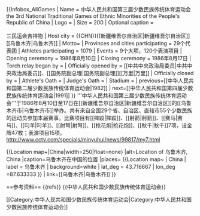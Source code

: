 {{Infobox_AllGames
| Name = 中华人民共和国第三届少数民族传统体育运动会<br/>the 3rd National Traditional Games of Ethnic Minorities of the People's Republic of China
| Logo = <!-- 檔案不存在 中华人民共和国第三届少数民族传统体育运动会会徽.gif -->
| Size = 200
| Optional caption = <br/><!-- 檔案不存在 [[File:中华人民共和国第三届少数民族传统体育运动会吉祥物.gif|200px]] -->
<br/>三民运会吉祥物
| Host city = {{CHN}}[[新疆维吾尔自治区|新疆维吾尔自治区]][[乌鲁木齐|乌鲁木齐]]
| Motto= 
| Provinces and cities participating = 29个代表团
| Athletes participating = 1079
| Events = 9个大项，120个表演项目
| Opening ceremony = 1986年8月10日
| Closing ceremony = 1986年8月17日
| Torch relay began by = 
| Officially opened by = [[中共中央政治局委员|中共中央政治局委员]]、[[国务院副总理|国务院副总理]][[万里|万里]]
| Officially closed by = 
| Athlete's Oath = 
| Judge's Oath = 
| Stadium = 
| previous=[[中华人民共和国第二届少数民族传统体育运动会|1982]]
| next=[[中华人民共和国第四届少数民族传统体育运动会|1991]]
}}
'''中华人民共和国第三届少数民族传统体育运动会'''于1986年8月10日至17日在[[新疆维吾尔自治区|新疆维吾尔自治区]]的[[乌鲁木齐市|乌鲁木齐市]]举办。共有來自全国29个省、自治区、直辖市55个少数民族的运动员参加本届赛事。比赛项目有[[摔跤|摔跤]]、[[射箭|射箭]]、[[赛马|赛马]]、[[叼羊|叼羊]]、[[射弩|射弩]]、[[抢花炮|抢花炮]]、[[秋千|秋千]]7项，设金牌47枚；表演项目15项。<ref>http://www.cctv.com/specials/minyuhui/news/99817/my7.html</ref>
</div>
{{Location map+|China|width=250|float=none}
 |alt=Location of 乌鲁木齐, China
 |caption=乌鲁木齐在中国的位置
 |places=
  {{Location map~ | China
   | label = 乌鲁木齐
   | background=white
    | lat_deg = 43.716667
    | lon_deg =87.633333 }}
    | link=[[乌鲁木齐|乌鲁木齐]]
}}
</div>

==参考资料==
{{refs}}
{{中华人民共和国少数民族传统体育运动会}}

[[Category:中华人民共和国少数民族传统体育运动会|Category:中华人民共和国少数民族传统体育运动会]]